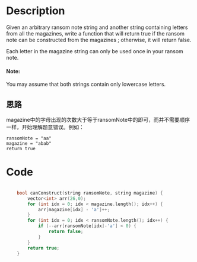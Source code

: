 # Description

Given an arbitrary ransom note string and another string containing letters from all the magazines, write a function that will return true if the ransom note can be constructed from the magazines ; otherwise, it will return false.

Each letter in the magazine string can only be used once in your ransom note.

#### Note:
You may assume that both strings contain only lowercase letters.

## 思路

magazine中的字母出现的次数大于等于ransomNote中的即可，而并不需要顺序一样，开始理解题意错误。例如：
```
ransomNote = "aa"
magazine = "abab" 
return true

```

# Code

```c++

    bool canConstruct(string ransomNote, string magazine) {
        vector<int> arr(26,0);
        for (int idx = 0; idx < magazine.length(); idx++) {
            arr[magazine[idx] - 'a']++;
        }
        for (int idx = 0; idx < ransomNote.length(); idx++) {
            if (--arr[ransomNote[idx]-'a'] < 0) {
                return false;
            }
        }
        return true;
    }

```


